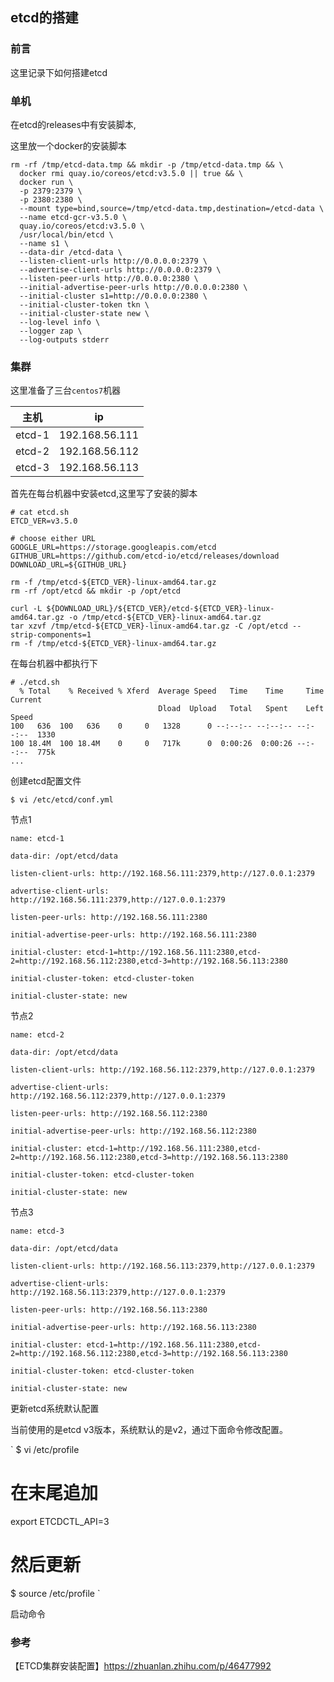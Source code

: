 ## etcd的搭建

### 前言  

这里记录下如何搭建etcd   

### 单机

在etcd的releases中有安装脚本,[](https://github.com/etcd-io/etcd/releases)  

这里放一个docker的安装脚本  

```shell script
rm -rf /tmp/etcd-data.tmp && mkdir -p /tmp/etcd-data.tmp && \
  docker rmi quay.io/coreos/etcd:v3.5.0 || true && \
  docker run \
  -p 2379:2379 \
  -p 2380:2380 \
  --mount type=bind,source=/tmp/etcd-data.tmp,destination=/etcd-data \
  --name etcd-gcr-v3.5.0 \
  quay.io/coreos/etcd:v3.5.0 \
  /usr/local/bin/etcd \
  --name s1 \
  --data-dir /etcd-data \
  --listen-client-urls http://0.0.0.0:2379 \
  --advertise-client-urls http://0.0.0.0:2379 \
  --listen-peer-urls http://0.0.0.0:2380 \
  --initial-advertise-peer-urls http://0.0.0.0:2380 \
  --initial-cluster s1=http://0.0.0.0:2380 \
  --initial-cluster-token tkn \
  --initial-cluster-state new \
  --log-level info \
  --logger zap \
  --log-outputs stderr
```

### 集群

这里准备了三台`centos7`机器    

| 主机    | ip             |
| ------ | ------          | 
| etcd-1 | 192.168.56.111 |
| etcd-2 | 192.168.56.112 |
| etcd-3 | 192.168.56.113 |

首先在每台机器中安装etcd,这里写了安装的脚本  

```shell script
# cat etcd.sh 
ETCD_VER=v3.5.0

# choose either URL
GOOGLE_URL=https://storage.googleapis.com/etcd
GITHUB_URL=https://github.com/etcd-io/etcd/releases/download
DOWNLOAD_URL=${GITHUB_URL}

rm -f /tmp/etcd-${ETCD_VER}-linux-amd64.tar.gz
rm -rf /opt/etcd && mkdir -p /opt/etcd

curl -L ${DOWNLOAD_URL}/${ETCD_VER}/etcd-${ETCD_VER}-linux-amd64.tar.gz -o /tmp/etcd-${ETCD_VER}-linux-amd64.tar.gz
tar xzvf /tmp/etcd-${ETCD_VER}-linux-amd64.tar.gz -C /opt/etcd --strip-components=1
rm -f /tmp/etcd-${ETCD_VER}-linux-amd64.tar.gz
```

在每台机器中都执行下    

```
# ./etcd.sh
  % Total    % Received % Xferd  Average Speed   Time    Time     Time  Current
                                 Dload  Upload   Total   Spent    Left  Speed
100   636  100   636    0     0   1328      0 --:--:-- --:--:-- --:--:--  1330
100 18.4M  100 18.4M    0     0   717k      0  0:00:26  0:00:26 --:--:--  775k
...
```

创建etcd配置文件   

`$ vi /etc/etcd/conf.yml`   

节点1  

```
name: etcd-1

data-dir: /opt/etcd/data

listen-client-urls: http://192.168.56.111:2379,http://127.0.0.1:2379

advertise-client-urls: http://192.168.56.111:2379,http://127.0.0.1:2379

listen-peer-urls: http://192.168.56.111:2380

initial-advertise-peer-urls: http://192.168.56.111:2380

initial-cluster: etcd-1=http://192.168.56.111:2380,etcd-2=http://192.168.56.112:2380,etcd-3=http://192.168.56.113:2380

initial-cluster-token: etcd-cluster-token

initial-cluster-state: new
```

节点2  

```
name: etcd-2

data-dir: /opt/etcd/data

listen-client-urls: http://192.168.56.112:2379,http://127.0.0.1:2379

advertise-client-urls: http://192.168.56.112:2379,http://127.0.0.1:2379

listen-peer-urls: http://192.168.56.112:2380

initial-advertise-peer-urls: http://192.168.56.112:2380

initial-cluster: etcd-1=http://192.168.56.111:2380,etcd-2=http://192.168.56.112:2380,etcd-3=http://192.168.56.113:2380

initial-cluster-token: etcd-cluster-token

initial-cluster-state: new
```

节点3  

```
name: etcd-3

data-dir: /opt/etcd/data

listen-client-urls: http://192.168.56.113:2379,http://127.0.0.1:2379

advertise-client-urls: http://192.168.56.113:2379,http://127.0.0.1:2379

listen-peer-urls: http://192.168.56.113:2380

initial-advertise-peer-urls: http://192.168.56.113:2380

initial-cluster: etcd-1=http://192.168.56.111:2380,etcd-2=http://192.168.56.112:2380,etcd-3=http://192.168.56.113:2380

initial-cluster-token: etcd-cluster-token

initial-cluster-state: new
```

更新etcd系统默认配置  

当前使用的是etcd v3版本，系统默认的是v2，通过下面命令修改配置。  

`
$ vi /etc/profile
# 在末尾追加  
export ETCDCTL_API=3
# 然后更新
$ source /etc/profile
`

启动命令  




### 参考  

【ETCD集群安装配置】https://zhuanlan.zhihu.com/p/46477992    






